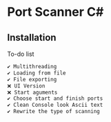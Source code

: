 
# Port Scanner C#



## Installation

To-do list

```bash
✔️ Multithreading
✔️ Loading from file
✔️ File exporting
❌ UI Version
❌ Start aguments
✔️ Choose start and finish ports
✔️ Clean Console look Ascii text
✔️ Rewrite the type of scanning
```
